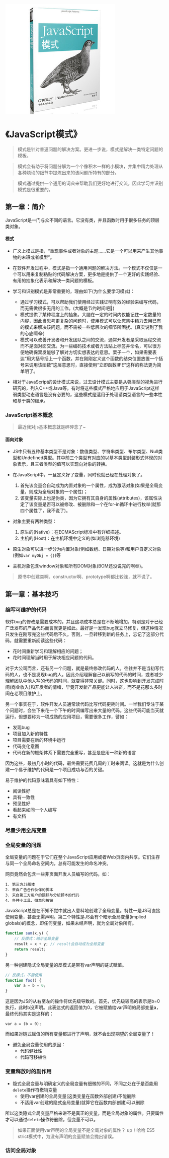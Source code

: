![9787512329232](../../../static/img/9787512329232.jpg)

# 《JavaScript模式》

> 模式是针对普遍问题的解决方案。更进一步说，模式是解决一类特定问题的模板。

> 模式会有助于将问题分解为一个个像积木一样的小模块，并集中精力处理从各种烦琐的细节中提炼出来的该问题所特有的部分。

> 模式通过提供一个通用的词典来帮助我们更好地进行交流，因此学习并识别模式是很重要的。

## 第一章：简介

JavaScript是一门与众不同的语言。它没有类，并且函数时用于很多任务的顶层类对象。

#### 模式

- 广义上模式是指，“重现事件或者对象的主题……它是一个可以用来产生其他事物的末班或者模型”。
- 在软件开发过程中，模式是指一个通用问题的解决方法。一个模式不仅仅是一个可以用来复制粘贴的代码解决方案，更多地是提供了一个更好的实践经验、有用的抽象化表示和解决一类问题的模板。

- 学习和识别模式是非常重要的，理由如下(为什么要学习模式)：
  - 通过学习模式，可以帮助我们使用经过实践证明有效的经验来编写代码，而无需做很多无用的工作。(大概是节约时间吧🤔)
  - 模式提供了某种程度上的抽象。大脑在一定的时间内仅能记住一定数量的内容，因此当思考更复杂的问题时，使用模式可以让您集中精力去用已有的模式来解决该问题，而不需被一些低层次的细节所困扰。(真实说到了我的心底啊😂)
  - 模式可以改善开发者和开发团队之间的交流，通常开发者是采取远程交流而不是面对面交流。为一些编码技术或者方法贴上标签并命名，可以很方便地确保双发能够了解对方切实想表达的意思。栗子一个，如果需要表达“用大括号括上一个函数，并在刚刚定义这个函数的结束位置放置一个括号来调用该函数”这层意思时，直接使用“立即函数IIFE”这样的称法更为简单明了。

- 相对于JavaScript的设计模式来说，过去设计模式主要是从强类型的视角进行研究的，列入C++或Java等。有时将这些模式严格地应用于JavaScript这样弱类型动态语言是没有必要的，这些模式是适用于处理请类型语言的一些本性和基于类的继承。

### JavaScript基本概念

> 最近我对js基本概念就是碎碎念了~

#### 面向对象

 - JS中只有五种基本类型不是对象：数值类型、字符串类型、布尔类型、Null类型和Undefined类型。其中前三个类型有对应的以基本类型封装形式体现的对象表示，且三者类型的值可以实现向对象的转换。
 
- 在JavaScript中，一旦定义好了变量，同时也就已经在处理对象了。
   1. 首先该变量会自动成为内置对象的一个属性，成为激活对象(如果是全局变量，则成为全局对象的一个属性)；
   2. 该变量实际上也是伪类，因为它拥有其自身的属性(attributes)，该属性决定了该变量是否可以被修改、被删除和一个在for-in循环中进行枚举(就那四个属性了，我不说了)。

- 对象主要有两种类型：
  1. 原生的(Native)：在ECMAScript标准中有详细描述。
  2. 主机的(Host)：在主机环境中定义的(如浏览器环境)

- 原生对象可以进一步分为内置对象(例如数组、日期对象等)和用户自定义对象(例如`var myObj = {}`)等
- 主机对象包含window对象和所有DOM对象(BOM还没说完的啊😒)。

> 原书中创建类啊、constructor啊、prototype啊都比较浅，就不说了。

## 第一章：基本技巧

### 编写可维护的代码

软件bug的修改是需要成本的，并且这项成本总是在不断地增加，特别是对于已经广泛发布的产品代码而言就更是如此。最好是一发现bug就立马修复，但这种情况只发生在刚写完这些代码后不久。否则，一旦转移到新的任务上，忘记了这部分代码，就需要重新阅读这些代码：

- 花时间重新学习和理解相应的问题；
- 花时间理解当时用于解决相应问题的代码。

对于大公司而言，还有另一个问题，就是最终修改代码的人，往往并不是当初写代码的人，也不是发现bug的人。因此介绍理解自己以前写的代码的时间，或者减少理解团队中他人写的代码的时间，就变得非常关键。同时，这也影响到开发完成时间(商业收入)和开发者的情绪，毕竟开发新产品更能让人兴奋，而不是花那么多时间在老项目维护上。

另一个事实在于，软件开发人员通常读代码比写代码更耗时间。一半我们专注于某个问题时，会坐下来花一个下午的时间编写出来大量的代码。这些代码可能当天就运行，但想要称为一项成熟的应用项目，需要很多工作，譬如：

- 发现bug
- 项目加入新的特性
- 项目需要在新的环境中运行
- 代码变化意图
- 代码在新的框架体系下需要完全重写，甚至是应用一种新的语言

因为这些，最初几小时的代码，最终需要花费几周的工时来阅读。这就是为什么创建一个易于维护的代码是一个项目成功与否的关键。

易于维护的代码意味着具有如下特性：

- 阅读性好
- 具有一致性
- 预见性好
- 看起来如同一个人编写
- 有文档

### 尽量少用全局变量

### 全局变量的问题

全局变量的问题在于它们在整个JavaScript应用或者Web页面内共享。它们生存与同一个全局命名空间内，总有可能发生的命名冲突。

网页竟然会包含一些非页面开发人员编写的代码，如：

    1. 第三方JS脚本
    2. 来自广告合作伙伴的脚本
    3. 来自第三方用户的跟踪与分析脚本的代码
    4. 各种小工具、徽章和按钮

JavaScript总是在不知不觉中就出人意料地创建了全局变量。特性一是JS可直接使用变量，甚至无需声明。第二个特性是JS会有个暗示全局变量(implied globals)的概念，即任何变量，如果未经声明，就为全局对象所有。

```javascript
function sum(x,y) {
    // 反模式：暗示全局变量
    result = x + y; // result会自动成为全局变量
    return result;
}
```

另一种创建隐式全局变量的反模式是带有var声明的链式赋值。

```javascript
// 反模式，不要使用
function foo() {
    var a = b = 0;
}
```

这是因为JS的从右至左的操作符优先级导致的。首先，优先级较高的表示是b=0执行，此时b没声明。此表达式的返回值为0，它被赋值给var声明的局部变量a，最终代码其实是这样的：

    var a = (b = 0);

而如果对链式赋值的所有变量都进行了声明，就不会出现期望的全局变量了！

- 避免全局变量使用的原因：
  - 代码健壮性
  - 代码可移植性

### 变量释放时的副作用

- 隐式全局变量与明确定义的全局变量有细微的不同，不同之处在于是否能用`delete`操作符撤销变量
  - 使用var创建的全局变量(这类变量在函数外部创建)不能删除
  - 不适用var创建的隐式全局变量(就算它在函数内部创建)可以删除

所以这类隐式全局变量严格来讲不是真正的变量，而是全局对象的属性。只要属性才可以通过`delete`操作符删除，但变量不可以。

> 如果正面使用var声明的全局变量不是全局对象的属性？ up！哈哈
> ES5 strict模式中，为没有声明的变量赋值会抛出错误。

### 访问全局对象





